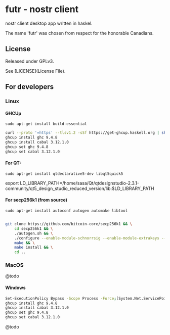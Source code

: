 # futr - nostr client

nostr client desktop app written in haskel.

The name 'futr' was chosen from respect for the honorable Canadians.

## License

Released under GPLv3.

See [LICENSE](License File).

## For developers

### Linux

#### GHCUp

`sudo apt-get install build-essential`

```bash
curl --proto '=https' --tlsv1.2 -sSf https://get-ghcup.haskell.org | sh
ghcup install ghc 9.4.8
ghcup install cabal 3.12.1.0
ghcup set ghc 9.4.8
ghcup set cabal 3.12.1.0
```

#### For QT:

`sudo apt-get install qtdeclarative5-dev libqt5quick5`

export LD_LIBRARY_PATH=/home/sasa/Qt/qtdesignstudio-2.3.1-community/qt5_design_studio_reduced_version/lib:$LD_LIBRARY_PATH

#### For secp256k1 (from source)

`sudo apt-get install autoconf autogen automake libtool`

```bash

git clone https://github.com/bitcoin-core/secp256k1 && \
    cd secp256k1 && \
    ./autogen.sh && \
    ./configure --enable-module-schnorrsig --enable-module-extrakeys --enable-module-ecdh --enable-experimental --enable-module-recovery && \
    make && \
    make install && \
    cd ..

```

### MacOS

@todo

#### Windows

```bash
Set-ExecutionPolicy Bypass -Scope Process -Force;[System.Net.ServicePointManager]::SecurityProtocol = [System.Net.ServicePointManager]::SecurityProtocol -bor 3072; try { Invoke-Command -ScriptBlock ([ScriptBlock]::Create((Invoke-WebRequest https://www.haskell.org/ghcup/sh/bootstrap-haskell.ps1 -UseBasicParsing))) -ArgumentList $true } catch { Write-Error $_ }
ghcup install ghc 9.4.8
ghcup install cabal 3.12.1.0
ghcup set ghc 9.4.8
ghcup set cabal 3.12.1.0
```

@todo
